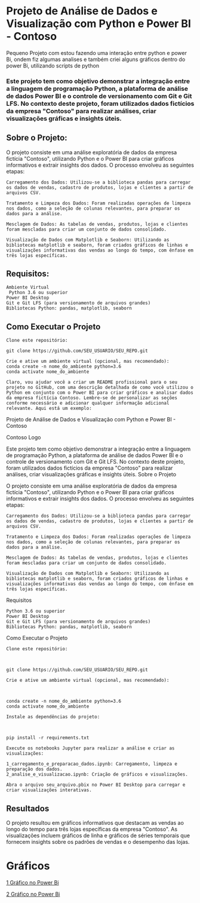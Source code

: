 # Projeto de Análise de Dados e Visualização com Python e Power BI - Contoso
Pequeno Projeto com estou  fazendo uma interação entre python e power Bi, ondem fiz algumas analises e também criei alguns gráficos dentro do power Bi, utilizando scripts de python

### Este projeto tem como objetivo demonstrar a integração entre a linguagem de programação Python, a plataforma de análise de dados Power BI e o controle de versionamento com Git e Git LFS. No contexto deste projeto, foram utilizados dados fictícios da empresa "Contoso" para realizar análises, criar visualizações gráficas e insights úteis.

## Sobre o Projeto:
  O projeto consiste em uma análise exploratória de dados da empresa fictícia "Contoso", utilizando Python e o Power BI para criar gráficos informativos e extrair insights dos dados. O processo envolveu as seguintes etapas:

    Carregamento dos Dados: Utilizou-se a biblioteca pandas para carregar os dados de vendas, cadastro de produtos, lojas e clientes a partir de arquivos CSV.

    Tratamento e Limpeza dos Dados: Foram realizadas operações de limpeza nos dados, como a seleção de colunas relevantes, para preparar os dados para a análise.

    Mesclagem de Dados: As tabelas de vendas, produtos, lojas e clientes foram mescladas para criar um conjunto de dados consolidado.

    Visualização de Dados com Matplotlib e Seaborn: Utilizando as bibliotecas matplotlib e seaborn, foram criados gráficos de linhas e visualizações informativas das vendas ao longo do tempo, com ênfase em três lojas específicas.

## Requisitos:
    Ambiente Virtual
     Python 3.6 ou superior
    Power BI Desktop
    Git e Git LFS (para versionamento de arquivos grandes)
    Bibliotecas Python: pandas, matplotlib, seaborn

## Como Executar o Projeto

    Clone este repositório:

    git clone https://github.com/SEU_USUARIO/SEU_REPO.git    

    Crie e ative um ambiente virtual (opcional, mas recomendado):
    conda create -n nome_do_ambiente python=3.6
    conda activate nome_do_ambiente

    Claro, vou ajudar você a criar um README profissional para o seu projeto no GitHub, com uma descrição detalhada de como você utilizou o Python em conjunto com o Power BI para criar gráficos e analisar dados da empresa fictícia Contoso. Lembre-se de personalizar as seções conforme necessário e adicionar qualquer informação adicional relevante. Aqui está um exemplo:
Projeto de Análise de Dados e Visualização com Python e Power BI - Contoso

Contoso Logo

Este projeto tem como objetivo demonstrar a integração entre a linguagem de programação Python, a plataforma de análise de dados Power BI e o controle de versionamento com Git e Git LFS. No contexto deste projeto, foram utilizados dados fictícios da empresa "Contoso" para realizar análises, criar visualizações gráficas e insights úteis.
Sobre o Projeto

O projeto consiste em uma análise exploratória de dados da empresa fictícia "Contoso", utilizando Python e o Power BI para criar gráficos informativos e extrair insights dos dados. O processo envolveu as seguintes etapas:

    Carregamento dos Dados: Utilizou-se a biblioteca pandas para carregar os dados de vendas, cadastro de produtos, lojas e clientes a partir de arquivos CSV.

    Tratamento e Limpeza dos Dados: Foram realizadas operações de limpeza nos dados, como a seleção de colunas relevantes, para preparar os dados para a análise.

    Mesclagem de Dados: As tabelas de vendas, produtos, lojas e clientes foram mescladas para criar um conjunto de dados consolidado.

    Visualização de Dados com Matplotlib e Seaborn: Utilizando as bibliotecas matplotlib e seaborn, foram criados gráficos de linhas e visualizações informativas das vendas ao longo do tempo, com ênfase em três lojas específicas.

Requisitos

    Python 3.6 ou superior
    Power BI Desktop
    Git e Git LFS (para versionamento de arquivos grandes)
    Bibliotecas Python: pandas, matplotlib, seaborn

Como Executar o Projeto

    Clone este repositório:



    git clone https://github.com/SEU_USUARIO/SEU_REPO.git

    Crie e ative um ambiente virtual (opcional, mas recomendado):



    conda create -n nome_do_ambiente python=3.6
    conda activate nome_do_ambiente

    Instale as dependências do projeto:



    pip install -r requirements.txt

    Execute os notebooks Jupyter para realizar a análise e criar as visualizações:

    1_carregamento_e_preparacao_dados.ipynb: Carregamento, limpeza e preparação dos dados.
    2_analise_e_visualizacao.ipynb: Criação de gráficos e visualizações.

    Abra o arquivo seu_arquivo.pbix no Power BI Desktop para carregar e criar visualizações interativas.

## Resultados

O projeto resultou em gráficos informativos que destacam as vendas ao longo do tempo para três lojas específicas da empresa "Contoso".
As visualizações incluem gráficos de linha e gráficos de séries temporais que fornecem insights sobre os padrões de vendas e o desempenho das lojas.

# Gráficos

   [1 Gráfico no Power Bi](https://github.com/GabrielOliveira04/Python-com-Power_Bi/blob/84a7d0f0999c83e0643ad10140c1e4c56a603020/grafico%201.png)


  [2 Gráfico no Power Bi](https://github.com/GabrielOliveira04/Python-com-Power_Bi/blob/84a7d0f0999c83e0643ad10140c1e4c56a603020/grafico%202.png)




